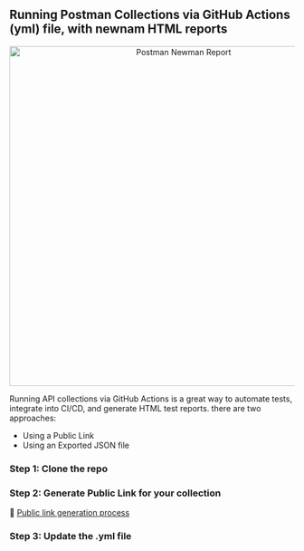 ## Running Postman Collections via GitHub Actions (yml) file, with newnam HTML reports

<p align="center">
  <img src="https://github.com/imranreee/API-test-automation-newman/blob/main/docs/postman_newman.png" alt="Postman Newman Report" width="600"/>
</p>

Running API collections via GitHub Actions is a great way to automate tests, integrate into CI/CD, and generate HTML test reports. there are two approaches:

- Using a Public Link
- Using an Exported JSON file

### Step 1: Clone the repo 

### Step 2: Generate Public Link for your collection
🔗 [Public link generation process](https://www.linkedin.com/pulse/running-postman-collections-from-cli-using-newman-html-al-imran-tdolc)

### Step 3: Update the .yml file


